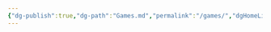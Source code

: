 ```yaml
---
{"dg-publish":true,"dg-path":"Games.md","permalink":"/games/","dgHomeLink":true,"dgEnableSearch":true,"dgLinkPreview":true,"dgShowTags":true,"noteIcon":""}
---
```


